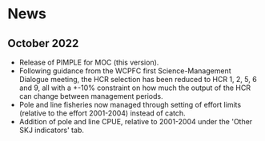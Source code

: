# News

## October 2022

* Release of PIMPLE for MOC (this version).
* Following guidance from the WCPFC first Science-Management Dialogue meeting, the HCR selection has been reduced to HCR 1, 2, 5, 6 and 9, all with a +-10% constraint on how much the output of the HCR can change between management periods.
* Pole and line fisheries now managed through setting of effort limits (relative to the effort 2001-2004) instead of catch.
* Addition of pole and line CPUE, relative to 2001-2004 under the 'Other SKJ indicators' tab.


